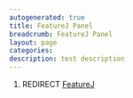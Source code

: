 ```yaml
---
autogenerated: true
title: FeatureJ Panel
breadcrumb: FeatureJ Panel
layout: page
categories: 
description: test description
---
```


1.  REDIRECT [FeatureJ](FeatureJ "wikilink")
